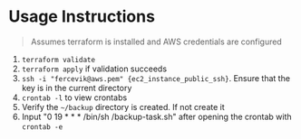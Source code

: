 # Usage Instructions

> Assumes terraform is installed and AWS credentials are configured

1. `terraform validate`
2. `terraform apply` if validation succeeds
3. `ssh -i "fercevik@aws.pem" {ec2_instance_public_ssh}`. Ensure that the key is in the current directory
4. `crontab -l` to view crontabs
5. Verify the `~/backup` directory is created. If not create it
6. Input "0 19 \* \* \* /bin/sh /backup-task.sh" after opening the crontab with `crontab -e`
